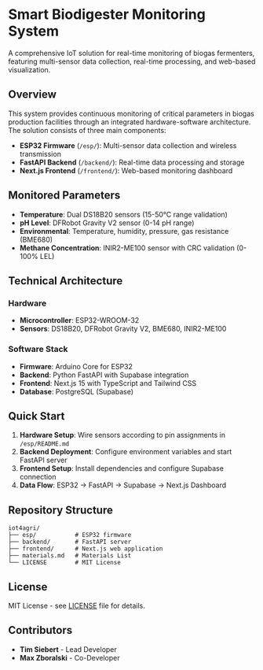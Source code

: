 # Smart Biodigester Monitoring System

A comprehensive IoT solution for real-time monitoring of biogas fermenters, featuring multi-sensor data collection, real-time processing, and web-based visualization.

## Overview

This system provides continuous monitoring of critical parameters in biogas production facilities through an integrated hardware-software architecture. The solution consists of three main components:

- **ESP32 Firmware** (`/esp/`): Multi-sensor data collection and wireless transmission
- **FastAPI Backend** (`/backend/`): Real-time data processing and storage
- **Next.js Frontend** (`/frontend/`): Web-based monitoring dashboard

## Monitored Parameters

- **Temperature**: Dual DS18B20 sensors (15-50°C range validation)
- **pH Level**: DFRobot Gravity V2 sensor (0-14 pH range)
- **Environmental**: Temperature, humidity, pressure, gas resistance (BME680)
- **Methane Concentration**: INIR2-ME100 sensor with CRC validation (0-100% LEL)

## Technical Architecture

### Hardware
- **Microcontroller**: ESP32-WROOM-32
- **Sensors**: DS18B20, DFRobot Gravity V2, BME680, INIR2-ME100

### Software Stack
- **Firmware**: Arduino Core for ESP32
- **Backend**: Python FastAPI with Supabase integration
- **Frontend**: Next.js 15 with TypeScript and Tailwind CSS
- **Database**: PostgreSQL (Supabase)

## Quick Start

1. **Hardware Setup**: Wire sensors according to pin assignments in `/esp/README.md`
2. **Backend Deployment**: Configure environment variables and start FastAPI server
3. **Frontend Setup**: Install dependencies and configure Supabase connection
4. **Data Flow**: ESP32 → FastAPI → Supabase → Next.js Dashboard

## Repository Structure

```
iot4agri/
├── esp/           # ESP32 firmware
├── backend/       # FastAPI server
├── frontend/      # Next.js web application
├── materials.md   # Materials List
└── LICENSE        # MIT License
```

## License

MIT License - see [LICENSE](LICENSE) file for details.

## Contributors

- **Tim Siebert** - Lead Developer
- **Max Zboralski** - Co-Developer
